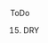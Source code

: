 ToDo
<!-- 1) class level ActiveRecord scope methods, e.g., # Cart.most_valuable.by_customer(@customer) -->

<!-- 2) defend against invalid data -->

<!-- 3) nested resource must provide a form that relates to the parent resource -->

<!-- 4) Your forms should correctly display validation errors -->

<!-- 5) user will click on an organization and then want to see opportunities for that org at the same time -->

<!-- 6) when user views opportunity will want to be able to assign the opportunity to an available volunteer -->

<!-- 7) an available volunteer consists of same day free and no open opportunities -->

<!-- 8) need a way to adjust opportunity status -->

<!-- 9) opportunity status needs to be a drop down -->

<!-- 10) is volunteer pool specific to user? to org? or to whole app? -->

<!-- 11) if an opp is assigned its status must change from open -->

<!-- 12) another way to mark assigned opp as completed? -->

<!-- 13) new volunteer isn't set up correctly -->

<!-- 14) form field not blank -->

15) DRY

<!-- 16) partials -->

<!-- 17) create opp at org not defaulting to correct org -->

<!-- 18) edit opp vol label -->

<!-- 19) remove vol still assigned -->

<!-- 20) availability of vol worded differently -->
<!-- 21) day not on opp edit -->
<!-- 22) not all vols showing up??  -->
<!-- 23) put opps on vols show page -- NO -->

<!-- 24) broke vol availability -->

<!-- 25) edit vol doesn't have yes days checked -->
<!-- 26) edit vol doesn't update correctly. -->
<!-- 27) users home page displaying double opportunities -->
